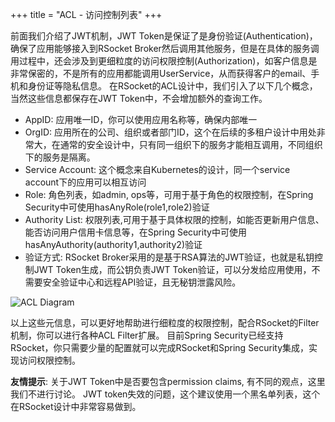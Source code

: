 +++
title = "ACL - 访问控制列表"
+++

前面我们介绍了JWT机制，JWT Token是保证了是身份验证(Authentication)，确保了应用能够接入到RSocket Broker然后调用其他服务，但是在具体的服务调用过程中，还会涉及到更细粒度的访问权限控制(Authorization)，如客户信息是非常保密的，不是所有的应用都能调用UserService，从而获得客户的email、手机和身份证等隐私信息。
在RSocket的ACL设计中，我们引入了以下几个概念，当然这些信息都保存在JWT Token中，不会增加额外的查询工作。

* AppID: 应用唯一ID，你可以使用应用名称等，确保内部唯一
* OrgID: 应用所在的公司、组织或者部门ID，这个在后续的多租户设计中用处非常大，在通常的安全设计中，只有同一组织下的服务才能相互调用，不同组织下的服务是隔离。
* Service Account: 这个概念来自Kubernetes的设计，同一个service account下的应用可以相互访问
* Role: 角色列表，如admin, ops等，可用于基于角色的权限控制，在Spring Security中可使用hasAnyRole(role1,role2)验证
* Authority List: 权限列表,可用于基于具体权限的控制，如能否更新用户信息、能否访问用户信用卡信息等，在Spring Security中可使用hasAnyAuthority(authority1,authority2)验证
* 验证方式: RSocket Broker采用的是基于RSA算法的JWT验证，也就是私钥控制JWT Token生成，而公钥负责JWT Token验证，可以分发给应用使用，不需要安全验证中心和远程API验证，且无秘钥泄露风险。

![ACL Diagram](/images/security/acl.png)

以上这些元信息，可以更好地帮助进行细粒度的权限控制，配合RSocket的Filter机制，你可以进行各种ACL Filter扩展。 目前Spring Security已经支持RSocket，你只需要少量的配置就可以完成RSocket和Spring Security集成，实现访问权限控制。

**友情提示**: 关于JWT Token中是否要包含permission claims, 有不同的观点，这里我们不进行讨论。 JWT token失效的问题，这个建议使用一个黑名单列表，这个在RSocket设计中非常容易做到。
